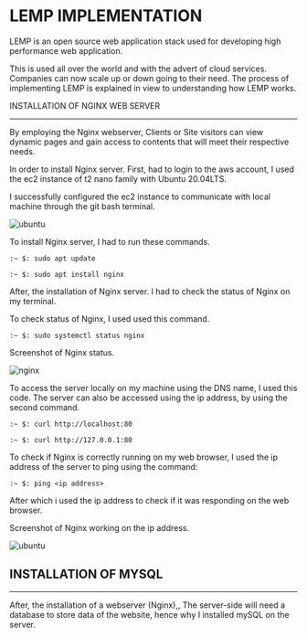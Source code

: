# LEMP IMPLEMENTATION
LEMP is an open source web application stack  used for developing high performance web application. 

This is used all over the world and with the advert of cloud services. Companies can now scale up or down going to their need. The process of implementing LEMP is explained in view to understanding how LEMP works. 

INSTALLATION OF NGINX WEB SERVER
___

By employing the Nginx webserver, Clients or Site visitors can view dynamic pages and gain access to contents that will meet their respective needs.

In order to install Nginx server. First, had to login to the aws account, I used the ec2 instance of t2 nano family with Ubuntu 20.04LTS.

I successfully configured the ec2 instance to communicate with local machine through the git bash terminal. 

![ubuntu](/LEMP/project2/images/ubuntu.png)

To install Nginx server, I had to run these commands.

`:~ $: sudo apt update `

`:~ $: sudo apt install nginx`

After, the installation of Nginx server. I had to check the status of Nginx on my terminal.

To check status of Nginx, I used used this command.

`:~ $: sudo systemctl status nginx`

Screenshot of Nginx status.

![nginx](/LEMP/project2/images/nginx.png)

To access the server locally on my machine using the DNS name, I used this code. The server can also be accessed using the ip address, by using the second command.

`:~ $: curl http://localhost:80`

`:~ $: curl http://127.0.0.1:80`

To check if Nginx is correctly running on my web browser, I used the ip address of the server to ping using the command:

`:~ $: ping <ip address>`

After which i used the ip address to check if it was responding on the web browser. 

Screenshot of Nginx working on the ip address.

![ubuntu](/LEMP/project2/images/nginxs.png)



## INSTALLATION OF MYSQL 
___ 

After, the installation of a webserver (Nginx),, The server-side will need a database to store data of the website, hence why I installed mySQL on the server.




